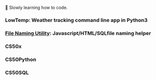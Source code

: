 
:tropical_drink: Slowly learning how to code.
### LowTemp: Weather tracking command line app in Python3
### [File Naming Utility](https://file-naming-utility.onrender.com/): Javascript/HTML/SQLfile naming helper

### CS50x
### CS50Python
### CS50SQL

